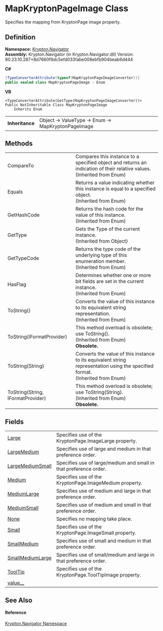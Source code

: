 # MapKryptonPageImage Class


Specifies the mapping from KryptonPage image property.



## Definition
**Namespace:** <a href="a21ac074-d119-3dc6-bd1c-d3a12c0128bc.md">Krypton.Navigator</a>  
**Assembly:** Krypton.Navigator (in Krypton.Navigator.dll) Version: 80.23.10.287+8d7660f9dc5efd033fabe008ebfb904beab6d444

**C#**
``` C#
[TypeConverterAttribute(typeof(MapKryptonPageImageConverter))]
public sealed class MapKryptonPageImage : Enum
```
**VB**
``` VB
<TypeConverterAttribute(GetType(MapKryptonPageImageConverter))>
Public NotInheritable Class MapKryptonPageImage
	Inherits Enum
```

<table><tr><td><strong>Inheritance</strong></td><td>Object  →  ValueType  →  Enum  →  MapKryptonPageImage</td></tr>
</table>



## Methods
<table>
<tr>
<td>CompareTo</td>
<td>Compares this instance to a specified object and returns an indication of their relative values.<br />(Inherited from Enum)</td></tr>
<tr>
<td>Equals</td>
<td>Returns a value indicating whether this instance is equal to a specified object.<br />(Inherited from Enum)</td></tr>
<tr>
<td>GetHashCode</td>
<td>Returns the hash code for the value of this instance.<br />(Inherited from Enum)</td></tr>
<tr>
<td>GetType</td>
<td>Gets the Type of the current instance.<br />(Inherited from Object)</td></tr>
<tr>
<td>GetTypeCode</td>
<td>Returns the type code of the underlying type of this enumeration member.<br />(Inherited from Enum)</td></tr>
<tr>
<td>HasFlag</td>
<td>Determines whether one or more bit fields are set in the current instance.<br />(Inherited from Enum)</td></tr>
<tr>
<td>ToString()</td>
<td>Converts the value of this instance to its equivalent string representation.<br />(Inherited from Enum)</td></tr>
<tr>
<td>ToString(IFormatProvider)</td>
<td>This method overload is obsolete; use ToString().<br />(Inherited from Enum)<br /><strong>Obsolete.</strong></td></tr>
<tr>
<td>ToString(String)</td>
<td>Converts the value of this instance to its equivalent string representation using the specified format.<br />(Inherited from Enum)</td></tr>
<tr>
<td>ToString(String, IFormatProvider)</td>
<td>This method overload is obsolete; use ToString(String).<br />(Inherited from Enum)<br /><strong>Obsolete.</strong></td></tr>
</table>

## Fields
<table>
<tr>
<td><a href="2c16bd4d-31cb-4bb1-4353-c11e71621d52.md">Large</a></td>
<td>Specifies use of the KryptonPage.ImageLarge property.</td></tr>
<tr>
<td><a href="f931d0bb-5292-081f-3da1-2ad634a699ae.md">LargeMedium</a></td>
<td>Specifies use of large and medium in that preference order.</td></tr>
<tr>
<td><a href="ed970883-4347-5a54-a936-5a6fa64e7498.md">LargeMediumSmall</a></td>
<td>Specifies use of large/medium and small in that preference order.</td></tr>
<tr>
<td><a href="c06abfb6-2b17-e275-b9d2-31763c7fb1ce.md">Medium</a></td>
<td>Specifies use of the KryptonPage.ImageMedium property.</td></tr>
<tr>
<td><a href="7d31d3dd-7772-dda0-c2e4-6e39855f4075.md">MediumLarge</a></td>
<td>Specifies use of medium and large in that preference order.</td></tr>
<tr>
<td><a href="34c6c2ba-88e7-1958-6fb7-d6211a1c1b97.md">MediumSmall</a></td>
<td>Specifies use of medium and small in that preference order.</td></tr>
<tr>
<td><a href="25e39ee5-d282-ff0f-4687-b1a04d946fd0.md">None</a></td>
<td>Specifies no mapping take place.</td></tr>
<tr>
<td><a href="6155217e-08a7-1b8f-3a4e-e2d9ad80c0a7.md">Small</a></td>
<td>Specifies use of the KryptonPage.ImageSmall property.</td></tr>
<tr>
<td><a href="49e0a964-558d-80f0-9398-1e4fa99c7bc3.md">SmallMedium</a></td>
<td>Specifies use of small and medium in that preference order.</td></tr>
<tr>
<td><a href="43b1f7d3-a947-a570-270b-cca185ede980.md">SmallMediumLarge</a></td>
<td>Specifies use of small/medium and large in that preference order.</td></tr>
<tr>
<td><a href="5e6744c5-075a-fd35-34a1-5b03c8ee2b8f.md">ToolTip</a></td>
<td>Specifies use of the KryptonPage.ToolTipImage property.</td></tr>
<tr>
<td><a href="91486a5f-7e93-9c3a-d57d-0e006517328f.md">value__</a></td>
<td> </td></tr>
</table>

## See Also


#### Reference
<a href="a21ac074-d119-3dc6-bd1c-d3a12c0128bc.md">Krypton.Navigator Namespace</a>  
